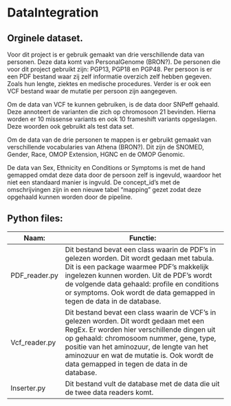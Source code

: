 # DataIntegration

## Orginele dataset.

Voor dit project is er gebruik gemaakt van drie verschillende data van personen. Deze data komt van PersonalGenome (BRON?). De personen die voor dit project gebruikt zijn: PGP13, PGP18 en PGP48. Per persoon is er een PDF bestand waar zij zelf informatie overzich zelf hebben gegeven. Zoals hun lengte, ziektes en medische procedures. Verder is er ook een VCF bestand waar de mutatie per persoon zijn aangegeven.

Om de data van VCF te kunnen gebruiken, is de data door SNPeff gehaald. Deze annoteert de varianten die zich op chromosoon 21 bevinden. Hierna worden er 10 missense variants en ook 10 frameshift variants opgeslagen. Deze woorden ook gebruikt als test data set.

Om de data van de drie personen te mappen is er gebruikt gemaakt van verschillende vocabularies van Athena (BRON?). Dit zijn de SNOMED, Gender, Race, OMOP Extension, HGNC en de OMOP Genomic. 

De data van Sex, Ethnicity en Conditions or Symptoms is met de hand gemapped omdat deze data door de persoon zelf is ingevuld, waardoor het niet een standaard manier is ingvuld. De concept_id’s met de omschrijvingen zijn in een nieuwe tabel “mapping” gezet zodat deze opgehaald kunnen worden door de pipeline. 

## Python files: 
| Naam: | Functie: |
| ----- | -------- |
| PDF_reader.py | Dit bestand bevat een class waarin de PDF’s in gelezen worden. Dit wordt gedaan met tabula. Dit is een package waarmee PDF’s makkelijk ingelezen kunnen worden. Uit de PDF’s wordt de volgende data gehaald: profile en conditions or symptoms. Ook wordt de data gemapped in tegen de data in de database. |
| Vcf_reader.py | Dit bestand bevat een class waarin de VCF’s in gelezen worden. Dit wordt gedaan met een RegEx. Er worden hier verschillende dingen uit op gehaald: chromosoom nummer, gene, type, positie van het aminozuur, de lengte van het aminozuur en wat de mutatie is. Ook wordt de data gemapped in tegen de data in de database. |
| Inserter.py | Dit bestand vult de database met de data die uit de twee data readers komt.|

